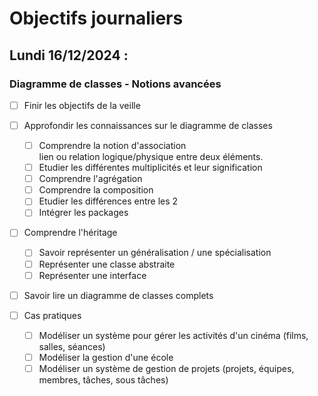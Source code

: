 # Objectifs journaliers

## Lundi 16/12/2024 :

### Diagramme de classes - Notions avancées

- [ ] Finir les objectifs de la veille

- [ ] Approfondir les connaissances sur le diagramme de classes 
  - [ ] Comprendre la notion d'association<br>
  lien ou relation logique/physique entre deux éléments.
  - [ ] Etudier les différentes multiplicités et leur signification
  - [ ] Comprendre l'agrégation
  - [ ] Comprendre la composition
  - [ ] Etudier les différences entre les 2
  - [ ] Intégrer les packages
  
- [ ] Comprendre l'héritage
  - [ ] Savoir représenter un généralisation / une spécialisation
  - [ ] Représenter une classe abstraite
  - [ ] Représenter une interface
  
- [ ] Savoir lire un diagramme de classes complets

- [ ] Cas pratiques
  - [ ] Modéliser un système pour gérer les activités d'un cinéma (films, salles, séances)
  - [ ] Modéliser la gestion d'une école
  - [ ] Modéliser un système de gestion de projets (projets, équipes, membres, tâches, sous tâches)